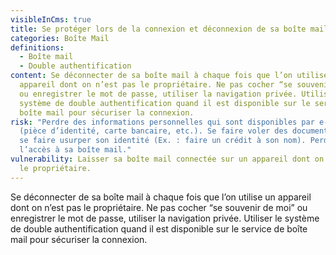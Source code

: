 ```yaml
---
visibleInCms: true
title: Se protéger lors de la connexion et déconnexion de sa boîte mail.
categories: Boîte Mail
definitions:
  - Boîte mail
  - Double authentification
content: Se déconnecter de sa boîte mail à chaque fois que l’on utilise un
  appareil dont on n’est pas le propriétaire. Ne pas cocher “se souvenir de moi”
  ou enregistrer le mot de passe, utiliser la navigation privée. Utiliser le
  système de double authentification quand il est disponible sur le service de
  boîte mail pour sécuriser la connexion.
risk: "Perdre des informations personnelles qui sont disponibles par e-mail
  (pièce d’identité, carte bancaire, etc.). Se faire voler des documents, voir
  se faire usurper son identité (Ex. : faire un crédit à son nom). Perdre
  l’accès à sa boîte mail."
vulnerability: Laisser sa boîte mail connectée sur un appareil dont on n’est pas
  le propriétaire.
---
```

<!--StartFragment-->

Se déconnecter de sa boîte mail à chaque fois que l’on utilise un appareil dont on n’est pas le propriétaire. Ne pas cocher “se souvenir de moi” ou enregistrer le mot de passe, utiliser la navigation privée. Utiliser le système de double authentification quand il est disponible sur le service de boîte mail pour sécuriser la connexion.

<!--EndFragment-->